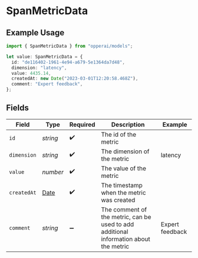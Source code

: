 # SpanMetricData

## Example Usage

```typescript
import { SpanMetricData } from "opperai/models";

let value: SpanMetricData = {
  id: "de116402-1961-4e94-a679-5e1364da7d48",
  dimension: "latency",
  value: 4435.14,
  createdAt: new Date("2023-03-01T12:20:58.468Z"),
  comment: "Expert feedback",
};
```

## Fields

| Field                                                                                         | Type                                                                                          | Required                                                                                      | Description                                                                                   | Example                                                                                       |
| --------------------------------------------------------------------------------------------- | --------------------------------------------------------------------------------------------- | --------------------------------------------------------------------------------------------- | --------------------------------------------------------------------------------------------- | --------------------------------------------------------------------------------------------- |
| `id`                                                                                          | *string*                                                                                      | :heavy_check_mark:                                                                            | The id of the metric                                                                          |                                                                                               |
| `dimension`                                                                                   | *string*                                                                                      | :heavy_check_mark:                                                                            | The dimension of the metric                                                                   | latency                                                                                       |
| `value`                                                                                       | *number*                                                                                      | :heavy_check_mark:                                                                            | The value of the metric                                                                       |                                                                                               |
| `createdAt`                                                                                   | [Date](https://developer.mozilla.org/en-US/docs/Web/JavaScript/Reference/Global_Objects/Date) | :heavy_check_mark:                                                                            | The timestamp when the metric was created                                                     |                                                                                               |
| `comment`                                                                                     | *string*                                                                                      | :heavy_minus_sign:                                                                            | The comment of the metric, can be used to add additional information about the metric         | Expert feedback                                                                               |